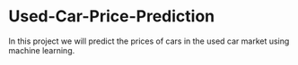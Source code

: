 # Used-Car-Price-Prediction
In this project we will predict the prices of cars in the used car market using machine learning. 

